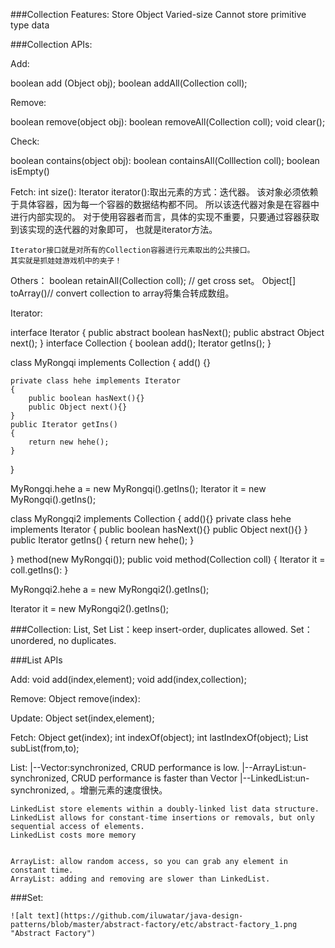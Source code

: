 
###Collection Features:
Store Object
Varied-size
Cannot store primitive type data


###Collection APIs:

Add:

boolean add (Object obj);
boolean addAll(Collection coll);

Remove:

boolean remove(object obj):
boolean removeAll(Collection coll);
void clear();


Check:

boolean contains(object obj):
boolean containsAll(Colllection coll);
boolean isEmpty()

Fetch:
    int size():
	Iterator iterator():取出元素的方式：迭代器。
	该对象必须依赖于具体容器，因为每一个容器的数据结构都不同。
	所以该迭代器对象是在容器中进行内部实现的。
	对于使用容器者而言，具体的实现不重要，只要通过容器获取到该实现的迭代器的对象即可，
	也就是iterator方法。
	
	Iterator接口就是对所有的Collection容器进行元素取出的公共接口。
	其实就是抓娃娃游戏机中的夹子！
	
	
Others：
	boolean retainAll(Collection coll); // get cross set。
	Object[] toArray()// convert collection to array将集合转成数组。 
	
Iterator:

interface Iterator
{
	public abstract boolean hasNext();
	public abstract Object next();
}
interface Collection
{
	boolean add();
	Iterator getIns();
}

class MyRongqi implements Collection
{
	add()
	{}
	
	private class hehe implements Iterator
	{
		public boolean hasNext(){}
		public Object next(){}
	}
	public Iterator getIns()
	{
		return new hehe();
	}
	
}

 MyRongqi.hehe a = new MyRongqi().getIns();
Iterator it = new MyRongqi().getIns();

class MyRongqi2  implements Collection
{
	add(){}
	private class hehe implements Iterator
	{
		public boolean hasNext(){}
		public Object next(){}
	}
	public Iterator getIns()
	{
		return new hehe();
	}
	
}
method(new MyRongqi());
public void method(Collection coll)
{
	Iterator it = coll.getIns():
}

 MyRongqi2.hehe a = new MyRongqi2().getIns();
 
 Iterator it = new MyRongqi2().getIns();



###Collection: List, Set
    List：keep insert-order, duplicates allowed. 
	Set：unordered, no duplicates.
	
###List APIs
	
Add:
	void add(index,element);
	void add(index,collection);


Remove:
	Object remove(index):


Update:
	Object set(index,element);
	
Fetch:
	Object get(index);
	int indexOf(object);
	int lastIndexOf(object);
	List subList(from,to);


List:
	|--Vector:synchronized, CRUD performance is low.
	|--ArrayList:un-synchronized, CRUD performance is faster than Vector
	|--LinkedList:un-synchronized, 。增删元素的速度很快。
	
	
	LinkedList store elements within a doubly-linked list data structure. 
	LinkedList allows for constant-time insertions or removals, but only sequential access of elements. 
	LinkedList costs more memory
    
    
    ArrayList: allow random access, so you can grab any element in constant time. 
    ArrayList: adding and removing are slower than LinkedList. 
    
    
    
###Set:
    
    
    ![alt text](https://github.com/iluwatar/java-design-patterns/blob/master/abstract-factory/etc/abstract-factory_1.png "Abstract Factory")